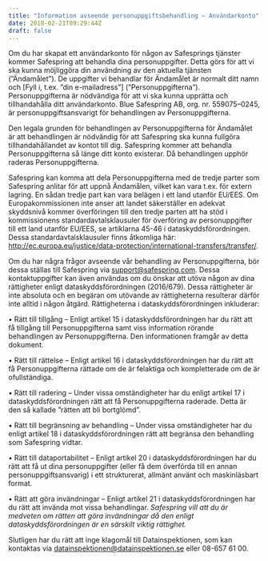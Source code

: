 ```yaml
---
title: "Information avseende personuppgiftsbehandling – Användarkonto"
date: 2018-02-21T09:29:44Z
draft: false
---
```

Om du har skapat ett användarkonto för någon av Safesprings tjänster kommer Safespring att behandla dina personuppgifter. Detta görs för att vi ska kunna möjliggöra din användning av den aktuella tjänsten (”Ändamålet”). De uppgifter vi behandlar för Ändamålet är normalt ditt namn och [Fyll i, t.ex. ”din e-mailadress”] (”Personuppgifterna”). Personuppgifterna är nödvändiga för att vi ska kunna upprätta och tillhandahålla ditt användarkonto. Blue Safespring AB, org. nr. 559075–0245, är personuppgiftsansvarigt för behandlingen av Personuppgifterna.

Den legala grunden för behandlingen av Personuppgifterna för Ändamålet är att behandlingen är nödvändig för att Safespring ska kunna fullgöra tillhandahållandet av kontot till dig. Safespring kommer att behandla Personuppgifterna så länge ditt konto existerar. Då behandlingen upphör raderas Personuppgifterna.

Safespring kan komma att dela Personuppgifterna med de tredje parter som Safespring anlitar för att uppnå Ändamålen, vilket kan vara t.ex. för extern lagring. En sådan tredje part kan vara belägen i ett land utanför EU/EES. Om Europakommissionen inte anser att landet säkerställer en adekvat skyddsnivå kommer överföringen till den tredje parten att ha stöd i kommissionens standardavtalsklausuler för överföring av personuppgifter till ett land utanför EU/EES, se artiklarna 45-46 i dataskyddsförordningen. Dessa standardavtalsklausuler finns åtkomliga här: http://ec.europa.eu/justice/data-protection/international-transfers/transfer/.

Om du har några frågor avseende vår behandling av Personuppgifterna, bör dessa ställas till Safespring via support@safespring.com. Dessa kontaktuppgifter kan även användas om du önskar att utöva någon av dina rättigheter enligt dataskyddsförordningen (2016/679). Dessa rättigheter är inte absoluta och en begäran om utövande av rättigheterna resulterar därför inte alltid i någon åtgärd. Rättigheterna i dataskyddsförordningen inkluderar:

•   Rätt till tillgång – Enligt artikel 15 i dataskyddsförordningen har du rätt att få tillgång till Personuppgifterna samt viss information rörande behandlingen av Personuppgifterna. Den informationen framgår av detta dokument.

•   Rätt till rättelse – Enligt artikel 16 i dataskyddsförordningen har du rätt att få Personuppgifterna rättade om de är felaktiga och kompletterade om de är ofullständiga. 

•   Rätt till radering – Under vissa omständigheter har du enligt artikel 17 i dataskyddsförordningen rätt att få Personuppgifterna raderade. Detta är den så kallade ”rätten att bli bortglömd”.

•   Rätt till begränsning av behandling – Under vissa omständigheter har du enligt artikel 18 i dataskyddsförordningen rätt att begränsa den behandling som Safespring vidtar. 

•   Rätt till dataportabilitet – Enligt artikel 20 i dataskyddsförordningen har du rätt att få ut dina personuppgifter (eller få dem överförda till en annan personuppgiftsansvarig) i ett strukturerat, allmänt använt och maskinläsbart format.

•   Rätt att göra invändningar – Enligt artikel 21 i dataskyddsförordningen har du rätt att invända mot vissa behandlingar. _Safespring vill att du är medveten om rätten att göra invändningar då den enligt dataskyddsförordningen är en särskilt viktig rättighet._

Slutligen har du rätt att inge klagomål till Datainspektionen, som kan kontaktas via datainspektionen@datainspektionen.se eller 08-657 61 00.



